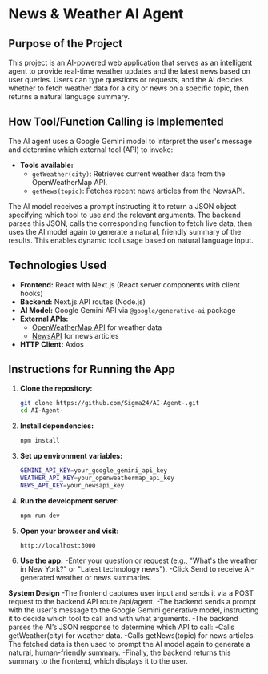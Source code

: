 # News & Weather AI Agent

## Purpose of the Project
This project is an AI-powered web application that serves as an intelligent agent to provide real-time weather updates and the latest news based on user queries. Users can type questions or requests, and the AI decides whether to fetch weather data for a city or news on a specific topic, then returns a natural language summary.

## How Tool/Function Calling is Implemented
The AI agent uses a Google Gemini model to interpret the user's message and determine which external tool (API) to invoke:

- **Tools available:**
  - `getWeather(city)`: Retrieves current weather data from the OpenWeatherMap API.
  - `getNews(topic)`: Fetches recent news articles from the NewsAPI.

The AI model receives a prompt instructing it to return a JSON object specifying which tool to use and the relevant arguments. The backend parses this JSON, calls the corresponding function to fetch live data, then uses the AI model again to generate a natural, friendly summary of the results. This enables dynamic tool usage based on natural language input.

## Technologies Used
- **Frontend:** React with Next.js (React server components with client hooks)
- **Backend:** Next.js API routes (Node.js)
- **AI Model:** Google Gemini API via `@google/generative-ai` package
- **External APIs:**
  - [OpenWeatherMap API](https://openweathermap.org/api) for weather data
  - [NewsAPI](https://newsapi.org/) for news articles
- **HTTP Client:** Axios

## Instructions for Running the App

1. **Clone the repository:**
   ```bash
   git clone https://github.com/Sigma24/AI-Agent-.git
   cd AI-Agent-

2. **Install dependencies:**
   ```bash
   npm install
   
3. **Set up environment variables:**
   ```bash
   GEMINI_API_KEY=your_google_gemini_api_key
   WEATHER_API_KEY=your_openweathermap_api_key
   NEWS_API_KEY=your_newsapi_key

4. **Run the development server:** 
   ```bash
   npm run dev

5. **Open your browser and visit:**
    ```bash
   http://localhost:3000

6. **Use the app:**
   -Enter your question or request (e.g., "What's the weather in New York?" or "Latest technology news").
   -Click Send to receive AI-generated weather or news summaries.

**System Design**
   -The frontend captures user input and sends it via a POST request to the backend API route /api/agent.
   -The backend sends a prompt with the user's message to the Google Gemini generative model, instructing it to decide which tool to call and with what arguments.
   -The backend parses the AI’s JSON response to determine which API to call:
   -Calls getWeather(city) for weather data.
   -Calls getNews(topic) for news articles.
   -The fetched data is then used to prompt the AI model again to generate a natural, human-friendly summary.
   -Finally, the backend returns this summary to the frontend, which displays it to the user.
